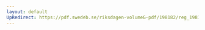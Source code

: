```yaml
---
layout: default
UpRedirect: https://pdf.swedeb.se/riksdagen-volumeG-pdf/198182/reg_198182__reg_02.pdf
---
```

